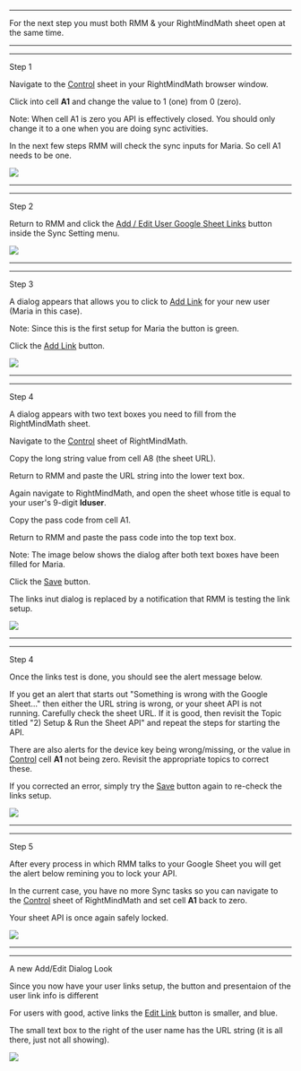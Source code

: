 <hr>
<p>For the next step you must both RMM &amp; your RightMindMath sheet open at the same time.</p>

<hr><hr>
<div class="step">Step 1</div>
<p>Navigate to the <u>Control</u> sheet in your RightMindMath browser window.</p>
<p>Click into cell <b>A1</b> and change the value to 1 (one) from 0 (zero).</p>
<p>Note: When cell A1 is zero you API is effectively closed. You should only change it to a one when you are doing sync activities.</p>
<p>In the next few steps RMM will check the sync inputs for Maria. So cell A1 needs to be one.</p>
<p><img src="../../images/img_en_us/06_01_rmm_a1_to_one.jpg"  class="img_responsive"></p></p>

<hr><hr>
<div class="step">Step 2</div>
<p>Return to RMM and click the <u>Add / Edit User Google Sheet Links</u> button inside the Sync Setting menu.</p>
<p><img src="../../images/img_en_us/06_02_click_sheet_links.jpg"  class="img_responsive"></p></p>

<hr><hr>
<div class="step">Step 3</div>
<p>A dialog appears that allows you to click to <u>Add Link</u> for your new user (Maria in this case).</p>
<p>Note: Since this is the first setup for Maria the button is green.</p>
<p>Click the <u>Add Link</u> button.</p>
<p><img src="../../images/img_en_us/06_03_click_maria.jpg"  class="img_responsive"></p></p>

<hr><hr>
<div class="step">Step 4</div>
<p>A dialog appears with two text boxes you need to fill from the RightMindMath sheet.</p>
<p>Navigate to the <u>Control</u> sheet of RightMindMath.</p>
<p>Copy the long string value from cell A8 (the sheet URL).</p>
<p>Return to RMM and paste the URL string into the lower text box.</p>
<p>Again navigate to RightMindMath, and open the sheet whose title is equal to your user&#039;s 9-digit <b>Iduser</b>.</p>
<p>Copy the pass code from cell A1.</p>
<p>Return to RMM and paste the pass code into the top text box.</p>
<p>Note: The image below shows the dialog after both text boxes have been filled for Maria.</p>
<p>Click the <u>Save</u> button.</p>
<p>The links inut dialog is replaced by a notification that RMM is testing the link setup.</p>
<p><img src="../../images/img_en_us/06_04_save_maria_links.jpg"  class="img_responsive"></p></p>

<hr><hr>
<div class="step">Step 4</div>
<p>Once the links test is done, you should see the alert message below.</p>
<p>If you get an alert that starts out "Something is wrong with the Google Sheet..." then either the URL string is wrong, or your sheet API is not running. Carefully check the sheet URL. If it is good, then revisit the Topic titled "2) Setup & Run the Sheet API" and repeat the steps for starting the API.</p>
<p>There are also alerts for the device key being wrong/missing, or the value in <u>Control</u> cell <b>A1</b> not being zero. Revisit the appropriate topics to correct these.</p>
<p>If you corrected an error, simply try the <u>Save</u> button again to re-check the links setup.</p>
<p><img src="../../images/img_en_us/06_05_test_ok_alert.jpg"  class="img_responsive"></p></p>

<hr><hr>
<div class="step">Step 5</div>
<p>After every process in which RMM talks to your Google Sheet you will get the alert below remining you to lock your API.</p>
<p>In the current case, you have no more Sync tasks so you can navigate to the <u>Control</u> sheet of RightMindMath and set cell <b>A1</b> back to zero.</p>
<p>Your sheet API is once again safely locked.</p>
<p><img src="../../images/img_en_us/06_06_change_to_zero_alert.jpg"  class="img_responsive"></p></p>

<hr><hr>
<div class="step">A new Add/Edit Dialog Look</div>
<p>Since you now have your user links setup, the button and presentaion of the user link info is different</p>
<p>For users with good, active links the <u>Edit Link</u> button is smaller, and blue.</p>
<p>The small text box to the right of the user name has the URL string (it is all there, just not all showing).</p>
<p><img src="../../images/img_en_us/06_07_maria_new_edit_button_dialog.jpg"  class="img_responsive"></p></p>
